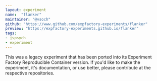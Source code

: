 ```yaml
---
layout: experiment
name:  "flanker"
maintainer: "@vsoch"
github: "https://www.github.com/expfactory-experiments/flanker"
preview: "https://expfactory-experiments.github.io/flanker"
tags:
- jspsych
- experiment
---
```


This was a legacy experiment that has been ported into its Experiment Factory Reproducible Container version. If you'd like to make the experiment, it's documentation, or use better, please contribute at the respective repositories.
